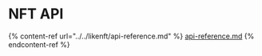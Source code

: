 # NFT API

{% content-ref url="../../likenft/api-reference.md" %}
[api-reference.md](../../likenft/api-reference.md)
{% endcontent-ref %}
